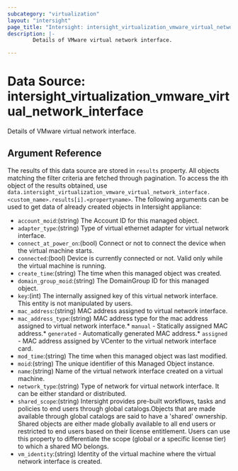 ```yaml
---
subcategory: "virtualization"
layout: "intersight"
page_title: "Intersight: intersight_virtualization_vmware_virtual_network_interface"
description: |-
        Details of VMware virtual network interface.

---
```


# Data Source: intersight_virtualization_vmware_virtual_network_interface
Details of VMware virtual network interface.
## Argument Reference
The results of this data source are stored in `results` property.
All objects matching the filter criteria are fetched through pagination.
To access the ith object of the results obtained, use `data.intersight_virtualization_vmware_virtual_network_interface.<custom_name>.results[i].<propertyname>`.
The following arguments can be used to get data of already created objects in Intersight appliance:
* `account_moid`:(string) The Account ID for this managed object. 
* `adapter_type`:(string) Type of virtual ethernet adapter for virtual network interface. 
* `connect_at_power_on`:(bool) Connect or not to connect the device when the virtual machine starts. 
* `connected`:(bool) Device is currently connected or not. Valid only while the virtual machine is running. 
* `create_time`:(string) The time when this managed object was created. 
* `domain_group_moid`:(string) The DomainGroup ID for this managed object. 
* `key`:(int) The internally assigned key of this virtual network interface. This entity is not manipulated by users. 
* `mac_address`:(string) MAC address assigned to virtual network interface. 
* `mac_address_type`:(string) MAC address type for the mac address assigned to virtual network interface.* `manual` - Statically assigned MAC address.* `generated` - Automatically generated MAC address.* `assigned` - MAC address assigned by VCenter to the virtual network interface card. 
* `mod_time`:(string) The time when this managed object was last modified. 
* `moid`:(string) The unique identifier of this Managed Object instance. 
* `name`:(string) Name of the virtual network interface created on a virtual machine. 
* `network_type`:(string) Type of network for virtual network interface. It can be either standard or distributed. 
* `shared_scope`:(string) Intersight provides pre-built workflows, tasks and policies to end users through global catalogs.Objects that are made available through global catalogs are said to have a 'shared' ownership. Shared objects are either made globally available to all end users or restricted to end users based on their license entitlement. Users can use this property to differentiate the scope (global or a specific license tier) to which a shared MO belongs. 
* `vm_identity`:(string) Identity of the virtual machine where the virtual network interface is created. 
 
